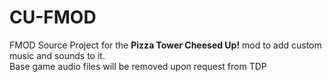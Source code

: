 # CU-FMOD
FMOD Source Project for the **Pizza Tower Cheesed Up!** mod to add custom music and sounds to it.<br>
Base game audio files will be removed upon request from TDP

